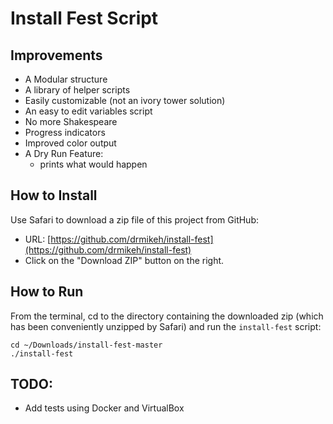 # Install Fest Script

## Improvements

* A Modular structure
* A library of helper scripts
* Easily customizable (not an ivory tower solution)
* An easy to edit variables script
* No more Shakespeare
* Progress indicators
* Improved color output
* A Dry Run Feature:
  - prints what would happen

## How to Install

Use Safari to download a zip file of this project from GitHub:

* URL: [https://github.com/drmikeh/install-fest](https://github.com/drmikeh/install-fest)
* Click on the "Download ZIP" button on the right.

## How to Run

From the terminal, cd to the directory containing the downloaded zip (which has been conveniently unzipped by Safari) and run the `install-fest` script:

```
cd ~/Downloads/install-fest-master
./install-fest
```

## TODO:

* Add tests using Docker and VirtualBox

